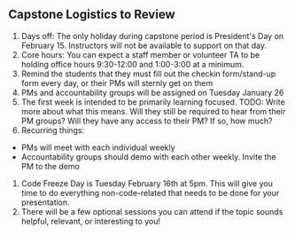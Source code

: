 ## Capstone Logistics to Review

1. Days off: The only holiday during capstone period is President's Day on February 15. Instructors will not be available to support on that day.
1. Core hours: You can expect a staff member or volunteer TA to be holding office hours 9:30-12:00 and 1:00-3:00 at a minimum.
1. Remind the students that they must fill out the checkin form/stand-up form every day, or their PMs will sternly get on them
1. PMs and accountability groups will be assigned on Tuesday January 26
1. The first week is intended to be primarily learning focused. TODO: Write more about what this means. Will they still be required to hear from their PM groups? Will they have any access to their PM? If so, how much?
1. Recurring things:
  - PMs will meet with each individual weekly
  - Accountability groups should demo with each other weekly. Invite the PM to the demo
1. Code Freeze Day is Tuesday February 16th at 5pm. This will give you time to do everything non-code-related that needs to be done for your presentation.
1. There will be a few optional sessions you can attend if the topic sounds helpful, relevant, or interesting to you!